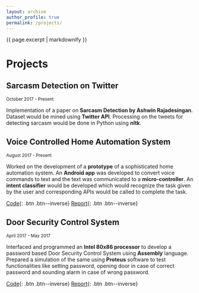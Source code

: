 ```yaml
---
layout: archive
author_profile: true
permalink: /projects/
---
```


{{ page.excerpt | markdownify }}
# Projects

## Sarcasm Detection on Twitter
<small>October 2017 - Present</small>  

Implementation of a paper on **Sarcasm Detection by Ashwin Rajadesingan**. 
Dataset would be mined using **Twitter API**. 
Processing on the tweets for detecting sarcasm would be done in Python using **nltk**.

## Voice Controlled Home Automation System
<small>August 2017 - Present</small>  

Worked on the development of a **prototype** of a sophisticated home automation system. 
An **Android app** was developed to convert voice commands to text and the text was communicated to a **micro-controller**.
An **intent classifier** would be developed which would recognize the task given by the user and corresponding APIs would be called to complete the task.

[Code](https://github.com/mdp98/June){: .btn .btn--inverse} [Report](/home_automation_report/){: .btn .btn--inverse}

## Door Security Control System
<small>April 2017 - May 2017</small>

Interfaced and programmed an **Intel 80x86 processor** to develop a password based Door Security Control System using **Assembly** language.
Prepared a simulation of the same using **Proteus** software to test functionalities like setting password, opening door in case of correct password
and sounding alarm in case of wrong password.

[Code](https://github.com/mdp98/Door-Security-Control-System){: .btn .btn--inverse} [Report](/door_security_report/){: .btn .btn--inverse}


